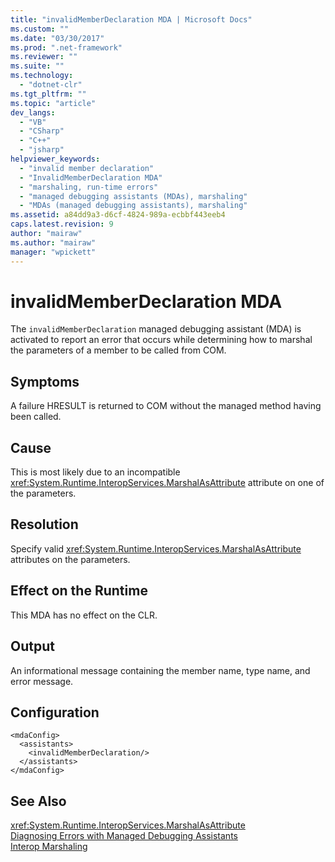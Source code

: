 ```yaml
---
title: "invalidMemberDeclaration MDA | Microsoft Docs"
ms.custom: ""
ms.date: "03/30/2017"
ms.prod: ".net-framework"
ms.reviewer: ""
ms.suite: ""
ms.technology: 
  - "dotnet-clr"
ms.tgt_pltfrm: ""
ms.topic: "article"
dev_langs: 
  - "VB"
  - "CSharp"
  - "C++"
  - "jsharp"
helpviewer_keywords: 
  - "invalid member declaration"
  - "InvalidMemberDeclaration MDA"
  - "marshaling, run-time errors"
  - "managed debugging assistants (MDAs), marshaling"
  - "MDAs (managed debugging assistants), marshaling"
ms.assetid: a84dd9a3-d6cf-4824-989a-ecbbf443eeb4
caps.latest.revision: 9
author: "mairaw"
ms.author: "mairaw"
manager: "wpickett"
---
```

# invalidMemberDeclaration MDA
The `invalidMemberDeclaration` managed debugging assistant (MDA) is activated to report an error that occurs while determining how to marshal the parameters of a member to be called from COM.  
  
## Symptoms  
 A failure HRESULT is returned to COM without the managed method having been called.  
  
## Cause  
 This is most likely due to an incompatible <xref:System.Runtime.InteropServices.MarshalAsAttribute> attribute on one of the parameters.  
  
## Resolution  
 Specify valid <xref:System.Runtime.InteropServices.MarshalAsAttribute> attributes on the parameters.  
  
## Effect on the Runtime  
 This MDA has no effect on the CLR.  
  
## Output  
 An informational message containing the member name, type name, and error message.  
  
## Configuration  
  
```  
<mdaConfig>  
  <assistants>  
    <invalidMemberDeclaration/>  
  </assistants>  
</mdaConfig>  
```  
  
## See Also  
 <xref:System.Runtime.InteropServices.MarshalAsAttribute>   
 [Diagnosing Errors with Managed Debugging Assistants](../../../docs/framework/debug-trace-profile/diagnosing-errors-with-managed-debugging-assistants.md)   
 [Interop Marshaling](../../../docs/framework/interop/interop-marshaling.md)